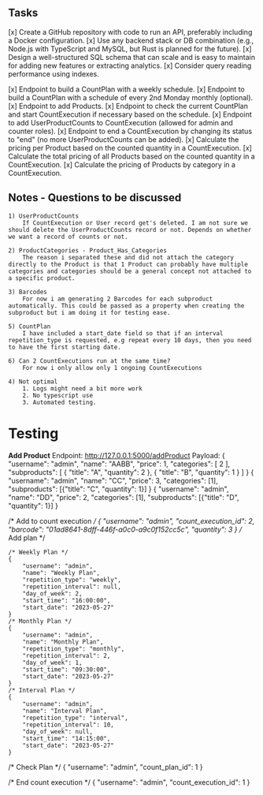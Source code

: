Tasks
----------------------
[x] Create a GitHub repository with code to run an API, preferably including a Docker configuration.
[x] Use any backend stack or DB combination (e.g., Node.js with TypeScript and MySQL, but Rust is planned for the future).
[x] Design a well-structured SQL schema that can scale and is easy to maintain for adding new features or extracting analytics.
[x] Consider query reading performance using indexes.

[x] Endpoint to build a CountPlan with a weekly schedule.
[x] Endpoint to build a CountPlan with a schedule of every 2nd Monday monthly (optional).
[x] Endpoint to add Products.
[x] Endpoint to check the current CountPlan and start CountExecution if necessary based on the schedule.
[x] Endpoint to add UserProductCounts to CountExecution (allowed for admin and counter roles).
[x] Endpoint to end a CountExecution by changing its status to "end" (no more UserProductCounts can be added).
[x] Calculate the pricing per Product based on the counted quantity in a CountExecution.
[x] Calculate the total pricing of all Products based on the counted quantity in a CountExecution.
[x] Calculate the pricing of Products by category in a CountExecution.


Notes - Questions to be discussed
-------
	1) UserProductCounts
		If CountExecution or User record get's deleted. I am not sure we should delete the UserProductCounts record or not. Depends on whether we want a record of counts or not.

	2) ProductCategories - Product_Has_Categories
		The reason i separated these and did not attach the category directly to the Product is that 1 Product can probably have multiple categories and categories should be a general concept not attached to a specific product.

	3) Barcodes
		For now i am generating 2 Barcodes for each subproduct automatically. This could be passed as a property when creating the subproduct but i am doing it for testing ease.

	5) CountPlan
		I have included a start_date field so that if an interval repetition_type is requested, e.g repeat every 10 days, then you need to have the first starting date.

	6) Can 2 CountExecutions run at the same time?
		For now i only allow only 1 ongoing CountExecutions

	4) Not optimal
		1. Logs might need a bit more work
		2. No typescript use
		3. Automated testing.

# Testing
<b>Add Product</b>
Endpoint: http://127.0.0.1:5000/addProduct
Payload: {
	"username": "admin",
	"name": "AABB",
	"price": 1,
	"categories": [
		2
	],
	"subproducts": [
		{
			"title": "A",
			"quantity": 2
		},
		{
			"title": "B",
			"quantity": 1
		}
	]
}
{
	"username": "admin",
	"name": "CC",
	"price": 3,
	"categories": [1],
	"subproducts": [{"title": "C", "quantity": 1}]
}
{
	"username": "admin",
	"name": "DD",
	"price": 2,
	"categories": [1],
	"subproducts": [{"title": "D", "quantity": 1}]
}

/* Add to count execution */
{
	"username": "admin",
	"count_execution_id": 2,
	"barcode": "01ad8641-8dff-446f-a0c0-a9c0f152cc5c",
	"quantity": 3
}
/* Add plan */

	/* Weekly Plan */
	{
		"username": "admin",
		"name": "Weekly Plan",
		"repetition_type": "weekly",
		"repetition_interval": null,
		"day_of_week": 2,
		"start_time": "16:00:00",
		"start_date": "2023-05-27"
	}
	/* Monthly Plan */
	{
		"username": "admin",
		"name": "Monthly Plan",
		"repetition_type": "monthly",
		"repetition_interval": 2,
		"day_of_week": 1,
		"start_time": "09:30:00",
		"start_date": "2023-05-27"
	}
	/* Interval Plan */
	{
		"username": "admin",
		"name": "Interval Plan",
		"repetition_type": "interval",
		"repetition_interval": 10,
		"day_of_week": null,
		"start_time": "14:15:00",
		"start_date": "2023-05-27"
	}


/* Check Plan */
{
	"username": "admin",
	"count_plan_id": 1
}

/* End count execution */
{
	"username": "admin",
	"count_execution_id": 1
}